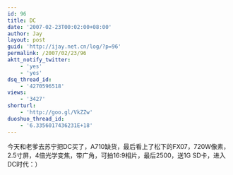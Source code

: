 ```yaml
---
id: 96
title: DC
date: '2007-02-23T00:02:00+08:00'
author: Jay
layout: post
guid: 'http://ijay.net.cn/log/?p=96'
permalink: /2007/02/23/96
aktt_notify_twitter:
    - 'yes'
    - 'yes'
dsq_thread_id:
    - '4270596518'
views:
    - '3427'
shorturl:
    - 'http://goo.gl/VkZZw'
duoshuo_thread_id:
    - '6.3356017436231E+18'
---
```


<div>今天和老爹去苏宁把DC买了，A710缺货，最后看上了松下的FX07，720W像素，2.5寸屏，4倍光学变焦，带广角，可拍16:9相片，最后2500，送1G SD卡，进入DC时代：）</div>